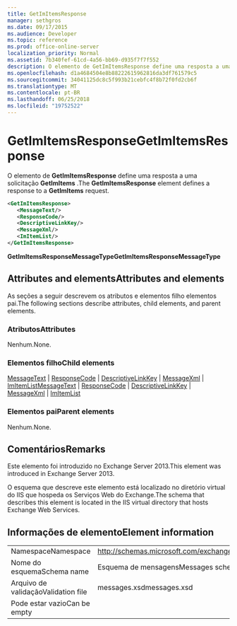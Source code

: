 ```yaml
---
title: GetImItemsResponse
manager: sethgros
ms.date: 09/17/2015
ms.audience: Developer
ms.topic: reference
ms.prod: office-online-server
localization_priority: Normal
ms.assetid: 7b340fef-61cd-4a56-bb69-d935f7f7f552
description: O elemento de GetImItemsResponse define uma resposta a uma solicitação GetImItems.
ms.openlocfilehash: d1a4684504e8b88222615962816da3df761579c5
ms.sourcegitcommit: 34041125dc8c5f993b21cebfc4f8b72f0fd2cb6f
ms.translationtype: MT
ms.contentlocale: pt-BR
ms.lasthandoff: 06/25/2018
ms.locfileid: "19752522"
---
```

# <a name="getimitemsresponse"></a><span data-ttu-id="07fb1-103">GetImItemsResponse</span><span class="sxs-lookup"><span data-stu-id="07fb1-103">GetImItemsResponse</span></span>

<span data-ttu-id="07fb1-104">O elemento de **GetImItemsResponse** define uma resposta a uma solicitação **GetImItems** .</span><span class="sxs-lookup"><span data-stu-id="07fb1-104">The **GetImItemsResponse** element defines a response to a **GetImItems** request.</span></span> 
  
```XML
<GetImItemsResponse>
   <MessageText/>
   <ResponseCode/>
   <DescriptiveLinkKey/>
   <MessageXml/>
   <ImItemList/>
</GetImItemsResponse>
```

 <span data-ttu-id="07fb1-105">**GetImItemsResponseMessageType**</span><span class="sxs-lookup"><span data-stu-id="07fb1-105">**GetImItemsResponseMessageType**</span></span>
## <a name="attributes-and-elements"></a><span data-ttu-id="07fb1-106">Attributes and elements</span><span class="sxs-lookup"><span data-stu-id="07fb1-106">Attributes and elements</span></span>

<span data-ttu-id="07fb1-107">As seções a seguir descrevem os atributos e elementos filho elementos pai.</span><span class="sxs-lookup"><span data-stu-id="07fb1-107">The following sections describe attributes, child elements, and parent elements.</span></span>
  
### <a name="attributes"></a><span data-ttu-id="07fb1-108">Atributos</span><span class="sxs-lookup"><span data-stu-id="07fb1-108">Attributes</span></span>

<span data-ttu-id="07fb1-109">Nenhum.</span><span class="sxs-lookup"><span data-stu-id="07fb1-109">None.</span></span>
  
### <a name="child-elements"></a><span data-ttu-id="07fb1-110">Elementos filho</span><span class="sxs-lookup"><span data-stu-id="07fb1-110">Child elements</span></span>

<span data-ttu-id="07fb1-111">[MessageText](messagetext.md) | [ResponseCode](responsecode.md) | [DescriptiveLinkKey](descriptivelinkkey.md) | [MessageXml](messagexml.md) | [ImItemList](imitemlist.md)</span><span class="sxs-lookup"><span data-stu-id="07fb1-111">[MessageText](messagetext.md) | [ResponseCode](responsecode.md) | [DescriptiveLinkKey](descriptivelinkkey.md) | [MessageXml](messagexml.md) | [ImItemList](imitemlist.md)</span></span>
  
### <a name="parent-elements"></a><span data-ttu-id="07fb1-112">Elementos pai</span><span class="sxs-lookup"><span data-stu-id="07fb1-112">Parent elements</span></span>

<span data-ttu-id="07fb1-113">Nenhum.</span><span class="sxs-lookup"><span data-stu-id="07fb1-113">None.</span></span>
  
## <a name="remarks"></a><span data-ttu-id="07fb1-114">Comentários</span><span class="sxs-lookup"><span data-stu-id="07fb1-114">Remarks</span></span>

<span data-ttu-id="07fb1-115">Este elemento foi introduzido no Exchange Server 2013.</span><span class="sxs-lookup"><span data-stu-id="07fb1-115">This element was introduced in Exchange Server 2013.</span></span>
  
<span data-ttu-id="07fb1-116">O esquema que descreve este elemento está localizado no diretório virtual do IIS que hospeda os Serviços Web do Exchange.</span><span class="sxs-lookup"><span data-stu-id="07fb1-116">The schema that describes this element is located in the IIS virtual directory that hosts Exchange Web Services.</span></span>
  
## <a name="element-information"></a><span data-ttu-id="07fb1-117">Informações de elemento</span><span class="sxs-lookup"><span data-stu-id="07fb1-117">Element information</span></span>

|||
|:-----|:-----|
|<span data-ttu-id="07fb1-118">Namespace</span><span class="sxs-lookup"><span data-stu-id="07fb1-118">Namespace</span></span>  <br/> |http://schemas.microsoft.com/exchange/services/2006/messages  <br/> |
|<span data-ttu-id="07fb1-119">Nome do esquema</span><span class="sxs-lookup"><span data-stu-id="07fb1-119">Schema name</span></span>  <br/> |<span data-ttu-id="07fb1-120">Esquema de mensagens</span><span class="sxs-lookup"><span data-stu-id="07fb1-120">Messages schema</span></span>  <br/> |
|<span data-ttu-id="07fb1-121">Arquivo de validação</span><span class="sxs-lookup"><span data-stu-id="07fb1-121">Validation file</span></span>  <br/> |<span data-ttu-id="07fb1-122">messages.xsd</span><span class="sxs-lookup"><span data-stu-id="07fb1-122">messages.xsd</span></span>  <br/> |
|<span data-ttu-id="07fb1-123">Pode estar vazio</span><span class="sxs-lookup"><span data-stu-id="07fb1-123">Can be empty</span></span>  <br/> ||
   

